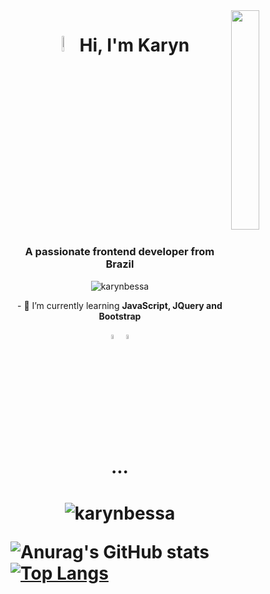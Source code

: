 <img align="right" src="https://i.pinimg.com/564x/9f/0c/50/9f0c50adeeabe2f0868975a79f18a040.jpg" style="width: 30%;">

<h1 align="center"><img align="" src="https://bestanimations.com/media/cats/1056407217cute-kitty-animated-gif-59.gif" style="width:8%;" > Hi, I'm Karyn</h1>
<h3 align="center">A passionate frontend developer from Brazil</h3>

<p align="center"> <img src="https://komarev.com/ghpvc/?username=karynbessa&label=Profile%20views&color=e3b18b&style=flat" alt="karynbessa" /> </p>

<p align="center"> - 🌱 I’m currently learning <strong>JavaScript, JQuery and Bootstrap</strong></p>

<p align="center"> <img src="https://cdn-icons-png.flaticon.com/512/524/524545.png" style="width:4%;" > <img src="https://cdn-icons-png.flaticon.com/512/524/524554.png" style="width:4%;" ></p>

<h1 align="center"> ... <h1>
 
 <p align="center"> <img src="https://s3.us-west-2.amazonaws.com/secure.notion-static.com/6a6b6819-5130-420c-9e8c-732eaf70878e/Untitled_Artwork.gif?X-Amz-Algorithm=AWS4-HMAC-SHA256&X-Amz-Credential=AKIAT73L2G45O3KS52Y5%2F20211008%2Fus-west-2%2Fs3%2Faws4_request&X-Amz-Date=20211008T180353Z&X-Amz-Expires=86400&X-Amz-Signature=6bedd29354871556622c400917d85865ab6ad182d1078b7d7747fc4a826e37f5&X-Amz-SignedHeaders=host&response-content-disposition=filename%20%3D%22Untitled_Artwork.gif%22" alt="karynbessa" /> </p>
 
 ![Anurag's GitHub stats](https://github-readme-stats.vercel.app/api?username=karynbessa&show_icons=true&bg_color=fae2bd&title_color=58402e&text_color=834b32&icon_color=6c9466&hide=contribs,prs) 
 [![Top Langs](https://github-readme-stats.vercel.app/api/top-langs/?username=karynbessa&layout=compact&bg_color=fae2bd&title_color=58402e&text_color=834b32&card_width=410x)](https://github.com/anuraghazra/github-readme-stats)

 

 
 



